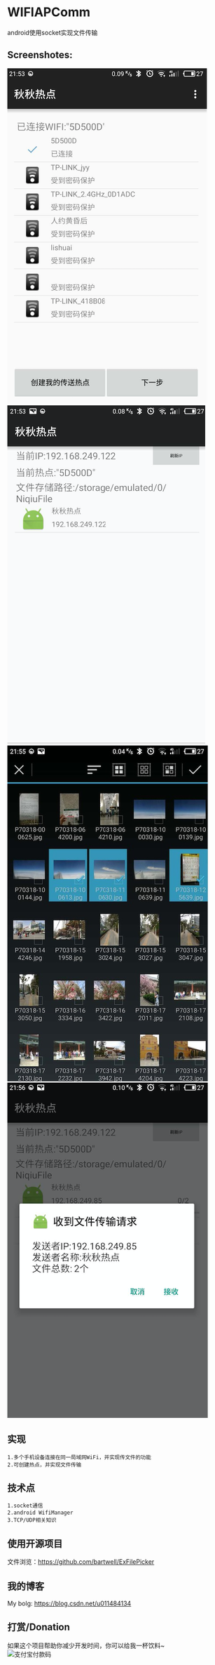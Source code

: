 # WIFIAPComm
android使用socket实现文件传输

## Screenshotes:
![WiFi列表](https://github.com/AriesJiang/WIFIAPComm/blob/master/stuff/WechatIMG4.png)
![在线列表](https://github.com/AriesJiang/WIFIAPComm/blob/master/stuff/WechatIMG3.png)
![文件选择](https://github.com/AriesJiang/WIFIAPComm/blob/master/stuff/WechatIMG2.png)
![文件确认](https://github.com/AriesJiang/WIFIAPComm/blob/master/stuff/WechatIMG1.png)

## 实现
    1.多个手机设备连接在同一局域网WiFi，并实现传文件的功能
    2.可创建热点，并实现文件传输

## 技术点
    1.socket通信
    2.android WifiManager
    3.TCP/UDP相关知识

## 使用开源项目
文件浏览：https://github.com/bartwell/ExFilePicker

## 我的博客
My bolg:  https://blog.csdn.net/u011484134

## 打赏/Donation
如果这个项目帮助你减少开发时间，你可以给我一杯饮料~
<br/>
![支付宝付款码](https://github.com/AriesJiang/androidPixelate/blob/master/stuff/alipay_code.jpg)
<br/>
